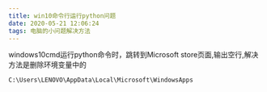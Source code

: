 ```yaml
---
title: win10命令行运行python问题
date: 2020-05-21 12:06:24
tags: 电脑的小问题解决方法
---
```


windows10cmd运行python命令时，跳转到Microsoft store页面,输出空行,解决方法是删除环境变量中的

    C:\Users\LENOVO\AppData\Local\Microsoft\WindowsApps